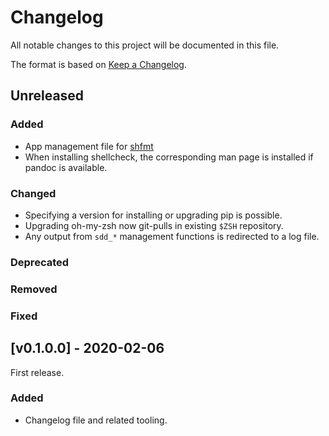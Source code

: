 # Changelog
All notable changes to this project will be documented in this file.

The format is based on [Keep a Changelog](https://keepachangelog.com/en/1.0.0/).

## Unreleased
### Added
- App management file for [shfmt](https://github.com/mvdan/sh)
- When installing shellcheck, the corresponding man page is installed if pandoc is available.
### Changed
- Specifying a version for installing or upgrading pip is possible.
- Upgrading oh-my-zsh now git-pulls in existing `$ZSH` repository.
- Any output from `sdd_*` management functions is redirected to a log file.
### Deprecated
### Removed
### Fixed

## [v0.1.0.0] - 2020-02-06
First release.
### Added
- Changelog file and related tooling.
